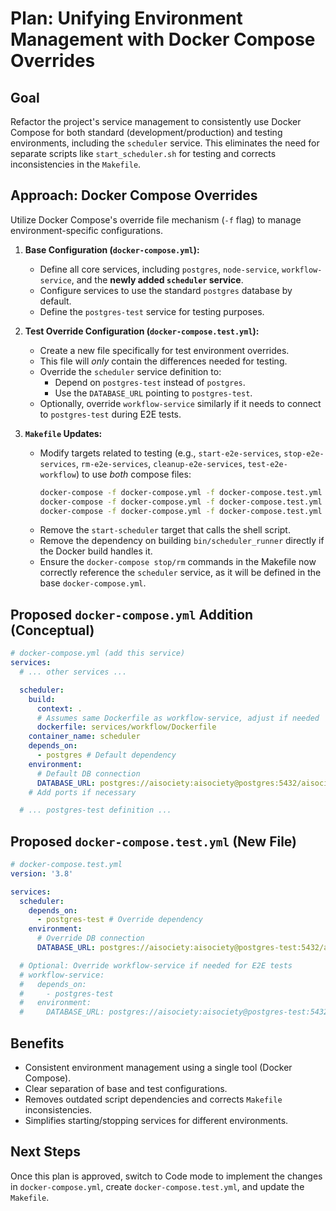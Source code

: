# Plan: Unifying Environment Management with Docker Compose Overrides

## Goal

Refactor the project's service management to consistently use Docker Compose for both standard (development/production) and testing environments, including the `scheduler` service. This eliminates the need for separate scripts like `start_scheduler.sh` for testing and corrects inconsistencies in the `Makefile`.

## Approach: Docker Compose Overrides

Utilize Docker Compose's override file mechanism (`-f` flag) to manage environment-specific configurations.

1.  **Base Configuration (`docker-compose.yml`):**
    *   Define all core services, including `postgres`, `node-service`, `workflow-service`, and the **newly added `scheduler` service**.
    *   Configure services to use the standard `postgres` database by default.
    *   Define the `postgres-test` service for testing purposes.

2.  **Test Override Configuration (`docker-compose.test.yml`):**
    *   Create a new file specifically for test environment overrides.
    *   This file will *only* contain the differences needed for testing.
    *   Override the `scheduler` service definition to:
        *   Depend on `postgres-test` instead of `postgres`.
        *   Use the `DATABASE_URL` pointing to `postgres-test`.
    *   Optionally, override `workflow-service` similarly if it needs to connect to `postgres-test` during E2E tests.

3.  **`Makefile` Updates:**
    *   Modify targets related to testing (e.g., `start-e2e-services`, `stop-e2e-services`, `rm-e2e-services`, `cleanup-e2e-services`, `test-e2e-workflow`) to use *both* compose files:
        ```bash
        docker-compose -f docker-compose.yml -f docker-compose.test.yml up -d [service...]
        docker-compose -f docker-compose.yml -f docker-compose.test.yml stop [service...]
        docker-compose -f docker-compose.yml -f docker-compose.test.yml rm -f [service...]
        ```
    *   Remove the `start-scheduler` target that calls the shell script.
    *   Remove the dependency on building `bin/scheduler_runner` directly if the Docker build handles it.
    *   Ensure the `docker-compose stop/rm` commands in the Makefile now correctly reference the `scheduler` service, as it will be defined in the base `docker-compose.yml`.

## Proposed `docker-compose.yml` Addition (Conceptual)

```yaml
# docker-compose.yml (add this service)
services:
  # ... other services ...

  scheduler:
    build:
      context: .
      # Assumes same Dockerfile as workflow-service, adjust if needed
      dockerfile: services/workflow/Dockerfile
    container_name: scheduler
    depends_on:
      - postgres # Default dependency
    environment:
      # Default DB connection
      DATABASE_URL: postgres://aisociety:aisociety@postgres:5432/aisociety_db?sslmode=disable
    # Add ports if necessary

  # ... postgres-test definition ...
```

## Proposed `docker-compose.test.yml` (New File)

```yaml
# docker-compose.test.yml
version: '3.8'

services:
  scheduler:
    depends_on:
      - postgres-test # Override dependency
    environment:
      # Override DB connection
      DATABASE_URL: postgres://aisociety:aisociety@postgres-test:5432/aisociety_test_db?sslmode=disable

  # Optional: Override workflow-service if needed for E2E tests
  # workflow-service:
  #   depends_on:
  #     - postgres-test
  #   environment:
  #     DATABASE_URL: postgres://aisociety:aisociety@postgres-test:5432/aisociety_test_db?sslmode=disable
```

## Benefits

*   Consistent environment management using a single tool (Docker Compose).
*   Clear separation of base and test configurations.
*   Removes outdated script dependencies and corrects `Makefile` inconsistencies.
*   Simplifies starting/stopping services for different environments.

## Next Steps

Once this plan is approved, switch to Code mode to implement the changes in `docker-compose.yml`, create `docker-compose.test.yml`, and update the `Makefile`.
